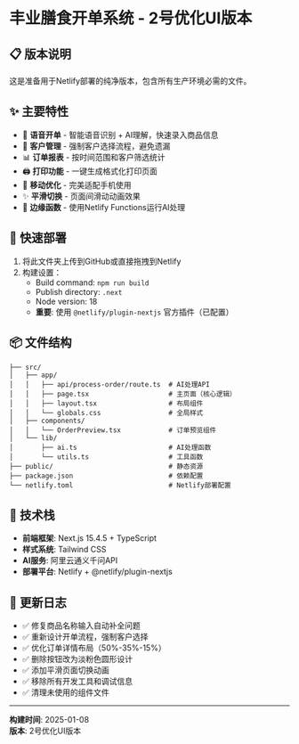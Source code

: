 # 丰业膳食开单系统 - 2号优化UI版本

## 📋 版本说明
这是准备用于Netlify部署的纯净版本，包含所有生产环境必需的文件。

## ✨ 主要特性
- 🎤 **语音开单** - 智能语音识别 + AI理解，快速录入商品信息  
- 👥 **客户管理** - 强制客户选择流程，避免遗漏
- 📊 **订单报表** - 按时间范围和客户筛选统计
- 🖨️ **打印功能** - 一键生成格式化打印页面
- 📱 **移动优化** - 完美适配手机使用
- ✨ **平滑切换** - 页面间滑动动画效果
- 🚀 **边缘函数** - 使用Netlify Functions运行AI处理

## 🚀 快速部署
1. 将此文件夹上传到GitHub或直接拖拽到Netlify
2. 构建设置：
   - Build command: `npm run build`
   - Publish directory: `.next`
   - Node version: 18
   - **重要**: 使用 `@netlify/plugin-nextjs` 官方插件（已配置）

## 📦 文件结构
```
├── src/
│   ├── app/
│   │   ├── api/process-order/route.ts  # AI处理API
│   │   ├── page.tsx                    # 主页面（核心逻辑）
│   │   ├── layout.tsx                  # 布局组件
│   │   └── globals.css                 # 全局样式
│   ├── components/
│   │   └── OrderPreview.tsx            # 订单预览组件
│   └── lib/
│       ├── ai.ts                       # AI处理函数
│       └── utils.ts                    # 工具函数
├── public/                             # 静态资源
├── package.json                        # 依赖配置
└── netlify.toml                        # Netlify部署配置
```

## 🔧 技术栈
- **前端框架**: Next.js 15.4.5 + TypeScript
- **样式系统**: Tailwind CSS
- **AI服务**: 阿里云通义千问API
- **部署平台**: Netlify + @netlify/plugin-nextjs

## 📝 更新日志
- ✅ 修复商品名称输入自动补全问题
- ✅ 重新设计开单流程，强制客户选择
- ✅ 优化订单详情布局（50%-35%-15%）
- ✅ 删除按钮改为淡粉色圆形设计
- ✅ 添加平滑页面切换动画
- ✅ 移除所有开发工具和调试信息
- ✅ 清理未使用的组件文件

---
**构建时间**: 2025-01-08  
**版本**: 2号优化UI版本